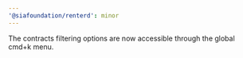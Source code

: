 ```yaml
---
'@siafoundation/renterd': minor
---
```


The contracts filtering options are now accessible through the global cmd+k menu.
